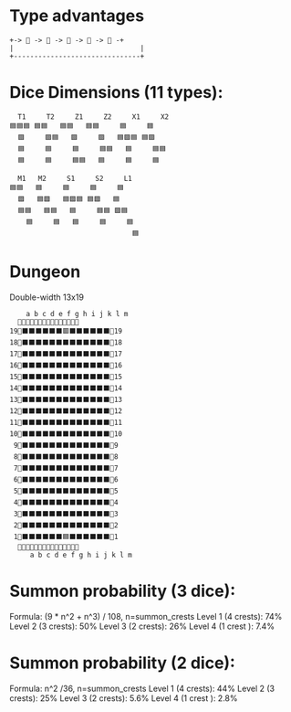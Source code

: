 # Type advantages
```
+-> 🐲 -> 🧙 -> 🧟 -> 🐺 -> 🥋 -+
|                               |
+-------------------------------+
```

# Dice Dimensions (11 types):
```
  T1     T2     Z1     Z2     X1     X2   
🟦🟦🟦 🟦🟦   🟦🟦   🟦🟦     🟦     🟦   
  🟪     🟪🟦   🟪     🟪   🟦🟪🟦 🟦🟪   
  🟦     🟦     🟦     🟦🟦   🟦     🟦🟦 
  🟦     🟦     🟦🟦   🟦     🟦     🟦   

  M1   M2     S1     S2     L1
🟦🟦   🟦     🟦     🟦     🟦
  🟪   🟦🟪   🟦🟪🟦 🟦🟪   🟦
  🟦🟦   🟦🟦   🟦     🟦🟦 🟪🟦
    🟦     🟦   🟦     🟦     🟦
                              🟦
```

# Dungeon
Double-width 13x19
```
    a b c d e f g h i j k l m 
  🔲🔲🔲🔲🔲🔲🔲🔲🔲🔲🔲🔲🔲🔲🔲
19🔲⬛⬛⬛⬛⬛⬛🟥⬛⬛⬛⬛⬛⬛🔲19
18🔲⬛⬛⬛⬛⬛⬛⬛⬛⬛⬛⬛⬛⬛🔲18
17🔲⬛⬛⬛⬛⬛⬛⬛⬛⬛⬛⬛⬛⬛🔲17
16🔲⬛⬛⬛⬛⬛⬛⬛⬛⬛⬛⬛⬛⬛🔲16
15🔲⬛⬛⬛⬛⬛⬛⬛⬛⬛⬛⬛⬛⬛🔲15
14🔲⬛⬛⬛⬛⬛⬛⬛⬛⬛⬛⬛⬛⬛🔲14
13🔲⬛⬛⬛⬛⬛⬛⬛⬛⬛⬛⬛⬛⬛🔲13
12🔲⬛⬛⬛⬛⬛⬛⬛⬛⬛⬛⬛⬛⬛🔲12
11🔲⬛⬛⬛⬛⬛⬛⬛⬛⬛⬛⬛⬛⬛🔲11
10🔲⬛⬛⬛⬛⬛⬛⬛⬛⬛⬛⬛⬛⬛🔲10
 9🔲⬛⬛⬛⬛⬛⬛⬛⬛⬛⬛⬛⬛⬛🔲9
 8🔲⬛⬛⬛⬛⬛⬛⬛⬛⬛⬛⬛⬛⬛🔲8
 7🔲⬛⬛⬛⬛⬛⬛⬛⬛⬛⬛⬛⬛⬛🔲7
 6🔲⬛⬛⬛⬛⬛⬛⬛⬛⬛⬛⬛⬛⬛🔲6
 5🔲⬛⬛⬛⬛⬛⬛⬛⬛⬛⬛⬛⬛⬛🔲5
 4🔲⬛⬛⬛⬛⬛⬛⬛⬛⬛⬛⬛⬛⬛🔲4
 3🔲⬛⬛⬛⬛⬛⬛⬛⬛⬛⬛⬛⬛⬛🔲3
 2🔲⬛⬛⬛⬛⬛⬛⬛⬛⬛⬛⬛⬛⬛🔲2
 1🔲⬛⬛⬛⬛⬛⬛🟦⬛⬛⬛⬛⬛⬛🔲1
  🔲🔲🔲🔲🔲🔲🔲🔲🔲🔲🔲🔲🔲🔲🔲
     a b c d e f g h i j k l m
```

# Summon probability (3 dice):
Formula: (9 * n^2 + n^3) / 108, n=summon_crests
Level 1 (4 crests): 74%
Level 2 (3 crests): 50%
Level 3 (2 crests): 26%
Level 4 (1 crest ): 7.4%

# Summon probability (2 dice):
Formula: n^2 /36, n=summon_crests
Level 1 (4 crests): 44%
Level 2 (3 crests): 25%
Level 3 (2 crests): 5.6%
Level 4 (1 crest ): 2.8%
